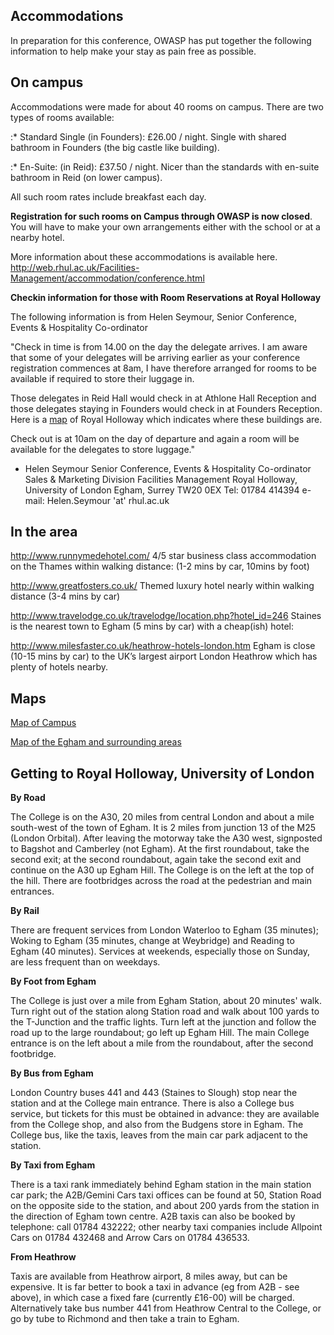 ## Accommodations

In preparation for this conference, OWASP has put together the following
information to help make your stay as pain free as possible.

## On campus

Accommodations were made for about 40 rooms on campus. There are two
types of rooms available:

:\* Standard Single (in Founders): £26.00 / night. Single with shared
bathroom in Founders (the big castle like building).

:\* En-Suite: (in Reid): £37.50 / night. Nicer than the standards with
en-suite bathroom in Reid (on lower campus).

All such room rates include breakfast each day.

**Registration for such rooms on Campus through OWASP is now closed**.
You will have to make your own arrangements either with the school or at
a nearby hotel.

More information about these accommodations is available here.
<http://web.rhul.ac.uk/Facilities-Management/accommodation/conference.html>

**Checkin information for those with Room Reservations at Royal
Holloway**

The following information is from Helen Seymour, Senior Conference,
Events & Hospitality Co-ordinator

"Check in time is from 14.00 on the day the delegate arrives. I am aware
that some of your delegates will be arriving earlier as your conference
registration commences at 8am, I have therefore arranged for rooms to be
available if required to store their luggage in.

Those delegates in Reid Hall would check in at Athlone Hall Reception
and those delegates staying in Founders would check in at Founders
Reception. Here is a [map](http://www.rhul.ac.uk/Shared/Maps/BWmap.pdf)
of Royal Holloway which indicates where these buildings are.

Check out is at 10am on the day of departure and again a room will be
available for the delegates to store luggage."

  -
    Helen Seymour
    Senior Conference, Events & Hospitality Co-ordinator
    Sales & Marketing Division
    Facilities Management
    Royal Holloway, University of London
    Egham, Surrey
    TW20 0EX
    Tel: 01784 414394
    e-mail: Helen.Seymour 'at' rhul.ac.uk

## In the area

<http://www.runnymedehotel.com/> 4/5 star business class accommodation
on the Thames within walking distance: (1-2 mins by car, 10mins by foot)

<http://www.greatfosters.co.uk/> Themed luxury hotel nearly within
walking distance (3-4 mins by car)

<http://www.travelodge.co.uk/travelodge/location.php?hotel_id=246>
Staines is the nearest town to Egham (5 mins by car) with a cheap(ish)
hotel:

<http://www.milesfaster.co.uk/heathrow-hotels-london.htm> Egham is close
(10-15 mins by car) to the UK’s largest airport London Heathrow which
has plenty of hotels nearby.

## Maps

[Map of Campus](http://www.rhul.ac.uk/Shared/Maps/Campus-2001.pdf)

[Map of the Egham and surrounding
areas](http://www.multimap.com/map/photo.cgi?client=public&X=500500&Y=171000&width=700&height=410&gride=&gridn=&srec=0&coordsys=gb&db=pc&pc=&zm=0&out.x=2&out.y=9&scale=10000)

## Getting to Royal Holloway, University of London

**By Road**

The College is on the A30, 20 miles from central London and about a mile
south-west of the town of Egham. It is 2 miles from junction 13 of the
M25 (London Orbital). After leaving the motorway take the A30 west,
signposted to Bagshot and Camberley (not Egham). At the first
roundabout, take the second exit; at the second roundabout, again take
the second exit and continue on the A30 up Egham Hill. The College is on
the left at the top of the hill. There are footbridges across the road
at the pedestrian and main entrances.

**By Rail**

There are frequent services from London Waterloo to Egham (35 minutes);
Woking to Egham (35 minutes, change at Weybridge) and Reading to Egham
(40 minutes). Services at weekends, especially those on Sunday, are less
frequent than on weekdays.

**By Foot from Egham**

The College is just over a mile from Egham Station, about 20 minutes'
walk. Turn right out of the station along Station road and walk about
100 yards to the T-Junction and the traffic lights. Turn left at the
junction and follow the road up to the large roundabout; go left up
Egham Hill. The main College entrance is on the left about a mile from
the roundabout, after the second footbridge.

**By Bus from Egham**

London Country buses 441 and 443 (Staines to Slough) stop near the
station and at the College main entrance. There is also a College bus
service, but tickets for this must be obtained in advance: they are
available from the College shop, and also from the Budgens store in
Egham. The College bus, like the taxis, leaves from the main car park
adjacent to the station.

**By Taxi from Egham**

There is a taxi rank immediately behind Egham station in the main
station car park; the A2B/Gemini Cars taxi offices can be found at 50,
Station Road on the opposite side to the station, and about 200 yards
from the station in the direction of Egham town centre. A2B taxis can
also be booked by telephone: call 01784 432222; other nearby taxi
companies include Allpoint Cars on 01784 432468 and Arrow Cars on 01784
436533.

**From Heathrow**

Taxis are available from Heathrow airport, 8 miles away, but can be
expensive. It is far better to book a taxi in advance (eg from A2B - see
above), in which case a fixed fare (currently £16-00) will be charged.
Alternatively take bus number 441 from Heathrow Central to the College,
or go by tube to Richmond and then take a train to Egham.